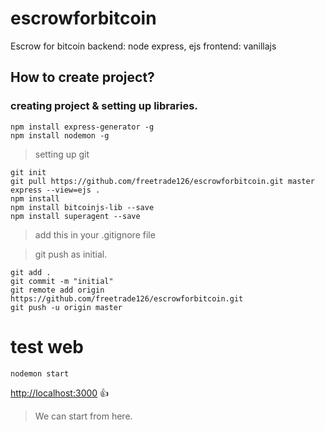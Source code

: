 # escrowforbitcoin
Escrow for bitcoin
backend: node express, ejs
frontend: vanillajs

## How to create project?

### creating project & setting up libraries.
```
npm install express-generator -g
npm install nodemon -g
```

> setting up git
```
git init
git pull https://github.com/freetrade126/escrowforbitcoin.git master
express --view=ejs .
npm install
npm install bitcoinjs-lib --save
npm install superagent --save
```

> add this in your .gitignore file

> git push as initial.
```
git add .
git commit -m "initial"
git remote add origin https://github.com/freetrade126/escrowforbitcoin.git
git push -u origin master
```

# test web
```
nodemon start
```
[http://localhost:3000](http://localhost:3000)
:+1:

> We can start from here.


